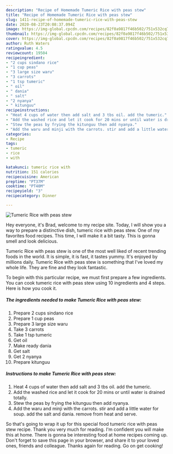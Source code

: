 ```yaml
---
description: "Recipe of Homemade Tumeric Rice with peas stew"
title: "Recipe of Homemade Tumeric Rice with peas stew"
slug: 1411-recipe-of-homemade-tumeric-rice-with-peas-stew
date: 2020-08-23T20:08:37.094Z
image: https://img-global.cpcdn.com/recipes/82f0a9817f46b502/751x532cq70/tumeric-rice-with-peas-stew-recipe-main-photo.jpg
thumbnail: https://img-global.cpcdn.com/recipes/82f0a9817f46b502/751x532cq70/tumeric-rice-with-peas-stew-recipe-main-photo.jpg
cover: https://img-global.cpcdn.com/recipes/82f0a9817f46b502/751x532cq70/tumeric-rice-with-peas-stew-recipe-main-photo.jpg
author: Ruth Waters
ratingvalue: 4.5
reviewcount: 19504
recipeingredient:
- "2 cups sindano rice"
- "1 cup peas"
- "3 large size waru"
- "3 carrots"
- "1 tsp tumeric"
- " oil"
- " dania"
- " salt"
- "2 nyanya"
- " kitunguu"
recipeinstructions:
- "Heat 4 cups of water then add salt and 3 tbs oil. add the tumeric."
- "Add the washed rice and let it cook for 20 mins or until water is drained totally."
- "Stew the peas by frying the kitunguu then add nyanya."
- "Add the waru and minji with the carrots. stir and add a little water for soup. add the salt and dania. remove from heat and serve."
categories:
- Recipe
tags:
- tumeric
- rice
- with

katakunci: tumeric rice with 
nutrition: 151 calories
recipecuisine: American
preptime: "PT37M"
cooktime: "PT40M"
recipeyield: "3"
recipecategory: Dinner

---
```



![Tumeric Rice with peas stew](https://img-global.cpcdn.com/recipes/82f0a9817f46b502/751x532cq70/tumeric-rice-with-peas-stew-recipe-main-photo.jpg)

Hey everyone, it's Brad, welcome to my recipe site. Today, I will show you a way to prepare a distinctive dish, tumeric rice with peas stew. One of my favorites food recipes. This time, I will make it a bit tasty. This is gonna smell and look delicious.

Tumeric Rice with peas stew is one of the most well liked of recent trending foods in the world. It is simple, it is fast, it tastes yummy. It's enjoyed by millions daily. Tumeric Rice with peas stew is something that I've loved my whole life. They are fine and they look fantastic.




To begin with this particular recipe, we must first prepare a few ingredients. You can cook tumeric rice with peas stew using 10 ingredients and 4 steps. Here is how you cook it.

<!--inarticleads1-->

##### The ingredients needed to make Tumeric Rice with peas stew:

1. Prepare 2 cups sindano rice
1. Prepare 1 cup peas
1. Prepare 3 large size waru
1. Take 3 carrots
1. Take 1 tsp tumeric
1. Get  oil
1. Make ready  dania
1. Get  salt
1. Get 2 nyanya
1. Prepare  kitunguu




<!--inarticleads2-->

##### Instructions to make Tumeric Rice with peas stew:

1. Heat 4 cups of water then add salt and 3 tbs oil. add the tumeric.
1. Add the washed rice and let it cook for 20 mins or until water is drained totally.
1. Stew the peas by frying the kitunguu then add nyanya.
1. Add the waru and minji with the carrots. stir and add a little water for soup. add the salt and dania. remove from heat and serve.




So that's going to wrap it up for this special food tumeric rice with peas stew recipe. Thank you very much for reading. I'm confident you will make this at home. There is gonna be interesting food at home recipes coming up. Don't forget to save this page in your browser, and share it to your loved ones, friends and colleague. Thanks again for reading. Go on get cooking!
